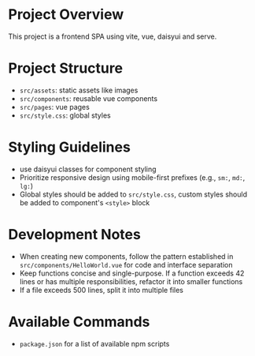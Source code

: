 # Project Overview

This project is a frontend SPA using vite, vue, daisyui and serve.

# Project Structure

- `src/assets`: static assets like images
- `src/components`: reusable vue components
- `src/pages`: vue pages
- `src/style.css`: global styles

# Styling Guidelines

- use daisyui classes for component styling
- Prioritize responsive design using mobile-first prefixes (e.g., `sm:`, `md:`, `lg:`)
- Global styles should be added to `src/style.css`, custom styles should be added to component's `<style>` block

# Development Notes

- When creating new components, follow the pattern established in `src/components/HelloWorld.vue` for code and interface separation
- Keep functions concise and single-purpose. If a function exceeds 42 lines or has multiple responsibilities, refactor it into smaller functions
- If a file exceeds 500 lines, split it into multiple files

# Available Commands

- `package.json` for a list of available npm scripts

